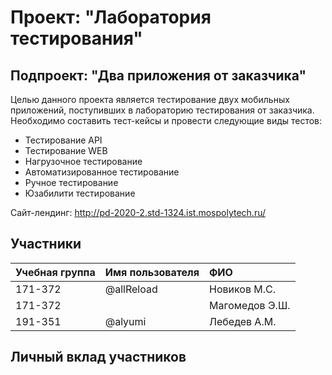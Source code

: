 # Проект: "Лаборатория тестирования"
## Подпроект: "Два приложения от заказчика"
Целью данного проекта является тестирование двух мобильных приложений, поступивших в лабораторию тестирования от заказчика. Необходимо составить тест-кейсы и провести следующие виды тестов:

* Тестирование API    
* Тестирование WEB
* Нагрузочное тестирование      
* Автоматизированное тестирование 
* Ручное тестирование
* Юзабилити тестирование

Сайт-лендинг: http://pd-2020-2.std-1324.ist.mospolytech.ru/

## Участники
Учебная группа |	Имя пользователя |	ФИО
:------------- |:-----------------| :------------
171-372        | @allReload       | Новиков М.С.
171-372        |                  | Магомедов Э.Ш.
191-351        | @alyumi          | Лебедев А.М. 
 
 ## Личный вклад участников
